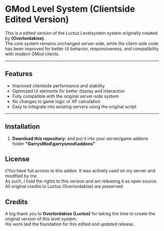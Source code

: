 # GMod Level System (Clientside Edited Version)

This is a edited version of the Luctus Levelsystem system originally created by **(Overlordakise)**.  
The core system remains unchanged server-side, while the client-side code has been improved for better UI behavior, responsiveness, and compatibility with modern GMod clients.

---

## Features

- Improved clientside performance and stability
- Optimized UI elements for better display and interaction
- Fully compatible with the original server-side system
- No changes to game logic or XP calculation
- Easy to integrate into existing servers using the original script

---

## Installation

1. **Download this repository:**
and put it into your server/game addons folder **"GarrysMod\garrysmod\addons"**

## License

I/You have full access to this addon. It was actively used on my server and modified by me.  
As such, I hold the rights to this version and am releasing it as open source.  
All original credits to Luctus (Overlordakise) are preserved.



## Credits

A big thank you to **Overlordakise (Luctus)** for taking the time to create the original version of this level system.  
His work laid the foundation for this edited and updated release.
